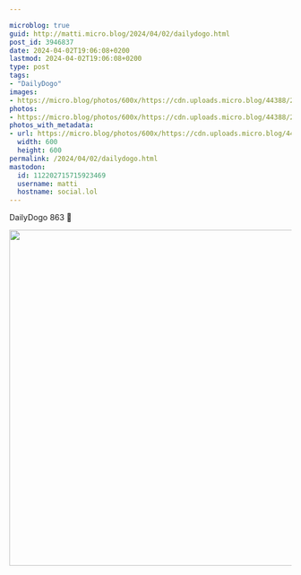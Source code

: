 ```yaml
---

microblog: true
guid: http://matti.micro.blog/2024/04/02/dailydogo.html
post_id: 3946837
date: 2024-04-02T19:06:08+0200
lastmod: 2024-04-02T19:06:08+0200
type: post
tags:
- "DailyDogo"
images:
- https://micro.blog/photos/600x/https://cdn.uploads.micro.blog/44388/2024/13526ff7b8584a84bd358233d3b386c5.jpg
photos:
- https://micro.blog/photos/600x/https://cdn.uploads.micro.blog/44388/2024/13526ff7b8584a84bd358233d3b386c5.jpg
photos_with_metadata:
- url: https://micro.blog/photos/600x/https://cdn.uploads.micro.blog/44388/2024/13526ff7b8584a84bd358233d3b386c5.jpg
  width: 600
  height: 600
permalink: /2024/04/02/dailydogo.html
mastodon:
  id: 112202715715923469
  username: matti
  hostname: social.lol
---
```

DailyDogo 863 🐶

<img src="/media/uploads/2024/13526ff7b8584a84bd358233d3b386c5.jpg" width="600" height="600" alt="" />
